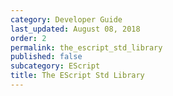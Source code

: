 ```yaml
---
category: Developer Guide
last_updated: August 08, 2018
order: 2
permalink: the_escript_std_library
published: false
subcategory: EScript
title: The EScript Std Library
---
```

